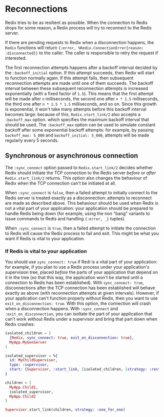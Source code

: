 # Reconnections

Redix tries to be as resilient as possible. When the connection to Redis drops for some reason, a Redix process will try to reconnect to the Redis server.

If there are pending requests to Redix when a disconnection happens, the `Redix` functions will return `{:error, %Redix.ConnectionError{reason: :disconnected}}` to the caller. The caller is responsible to retry the request if interested.

The first reconnection attempts happens after a backoff interval decided by the `:backoff_initial` option. If this attempt succeeds, then Redix will start to function normally again. If this attempt fails, then subsequent reconnection attempts are made until one of them succeeds. The backoff interval between these subsequent reconnection attempts is increased exponentially (with a fixed factor of `1.5`). This means that the first attempt will be made after `n` milliseconds, the second one after `n * 1.5` milliseconds, the third one after `n * 1.5 * 1.5` milliseconds, and so on. Since this growth is exponential, it won't take many attempts before this backoff interval becomes large: because of this, `Redix.start_link/2` also accepts a `:backoff_max` option. which specifies the maximum backoff interval that should be used. The `:backoff_max` option can be used to simulate constant backoff after some exponential backoff attempts: for example, by passing `backoff_max: 5_000` and `backoff_initial: 5_000`, attempts will be made regularly every 5 seconds.

## Synchronous or asynchronous connection

The `:sync_connect` option passed to `Redix.start_link/2` decides whether Redix should initiate the TCP connection to the Redis server *before* or *after* `Redix.start_link/2` returns. This option also changes the behaviour of Redix when the TCP connection can't be initiated at all.

When `:sync_connect` is `false`, then a failed attempt to initially connect to the Redis server is treated exactly as a disconnection: attempts to reconnect are made as described above. This behaviour should be used when Redix is not a vital part of your application: your application should be prepared to handle Redis being down (for example, using the non "bang" variants to issue commands to Redis and handling `{:error, _}` tuples).

When `:sync_connect` is `true`, then a failed attempt to initiate the connection to Redis will cause the Redix process to fail and exit. This might be what you want if Redis is vital to your application.

### If Redis is vital to your application

You should use `sync_connect: true` if Redi is a vital part of your application: for example, if you plan to use a Redix process under your application's supervision tree, placed *before* the parts of your application that depend on it in the tree (so that this way, the application won't be started until a connection to Redis has been established). With `sync_connect: true`, disconnections after the TCP connection has been established will behave exactly as above (with reconnection attempts at given intervals). However, if your application can't function properly without Redix, then you want to use `exit_on_disconnection: true`. With this option, the connection will crash when a disconnection happens. With `:sync_connect` and `:exit_on_disconnection`, you can isoltate the part of your application that can't work without Redis under a supervisor and bring that part down when Redix crashes:

```elixir
isolated_children = [
  {Redix, sync_connect: true, exit_on_disconnection: true},
  MyApp.MyGenServer
]

isolated_supervisor = %{
  id: MyChildSupervisor,
  type: :supervisor,
  start: {Supervisor, :start_link, [isolated_children, [strategy: :rest_for_one]]}, 
}

children = [
  MyApp.Child1,
  isolated_supervisor,
  MyApp.Child2
]

Supervisor.start_link(children, strategy: :one_for_one)
```
